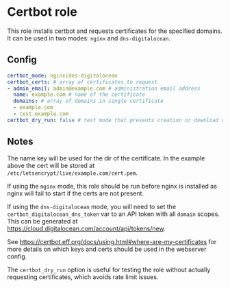 Certbot role
============

This role installs certbot and requests certificates for the specified domains. It can be used in two modes: `nginx` 
and `dns-digitalocean`.

Config
------

```yaml
certbot_mode: nginx|dns-digitalocean
certbot_certs: # array of certificates to request
- admin_email: admin@example.com # administration email address
  name: example.com # name of the certificate
  domains: # array of domains in single certificate
  - example.com
  - test.example.com 
certbot_dry_run: false # test mode that prevents creation or download of certs (default: false)
```

Notes
-----

The name key will be used for the dir of the certificate. In the example above the cert will be
stored at `/etc/letsencrypt/live/example.com/cert.pem`.

If using the `mginx` mode, this role should be run before nginx is installed as nginx will fail to start if the certs 
are not present.

If using the `dns-digitalocean` mode, you will need to set the `certbot_digitalocean_dns_token` var to an API token with
all `domain` scopes. This can be generated at https://cloud.digitalocean.com/account/api/tokens/new.

See https://certbot.eff.org/docs/using.html#where-are-my-certificates for more details on which keys and certs
should be used in the webserver config.

The `certbot_dry_run` option is useful for testing the role without actually requesting certificates, which avoids rate 
limit issues.
